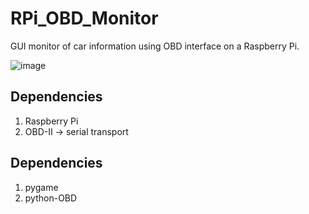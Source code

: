 # RPi_OBD_Monitor
GUI monitor of car information using OBD interface on a Raspberry Pi.

![image](https://github.com/StarRealMan/RPi_OBD_Monitor/image/show.png)

## Dependencies
1. Raspberry Pi
2. OBD-II -> serial transport

## Dependencies

1. pygame
2. python-OBD